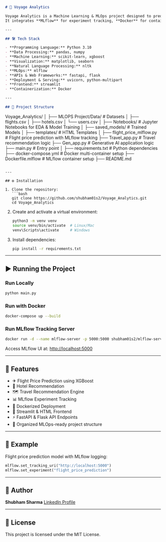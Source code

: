 

```markdown
# 🚀 Voyage Analytics

Voyage Analytics is a Machine Learning & MLOps project designed to predict flight prices, recommend travel options, and classify travel-related data using advanced ML models.  
It integrates **MLflow** for experiment tracking, **Docker** for containerization, and provides both **REST API** (FastAPI/Flask) and **Streamlit** interfaces for user interaction.

---

## 🛠 Tech Stack

- **Programming Language:** Python 3.10
- **Data Processing:** pandas, numpy
- **Machine Learning:** scikit-learn, xgboost
- **Visualization:** matplotlib, seaborn
- **Natural Language Processing:** nltk
- **MLOps:** mlflow
- **APIs & Web Frameworks:** fastapi, flask
- **Deployment & Serving:** uvicorn, python-multipart
- **Frontend:** streamlit
- **Containerization:** Docker

---

## 📂 Project Structure

```

Voyage\_Analytics/
│
├── MLOPS Project/Data/           # Datasets
│   ├── flights.csv
│   ├── hotels.csv
│   └── users.csv
│
├── Notebooks/                    # Jupyter Notebooks for EDA & Model Training
│
├── saved\_models/                  # Trained Models
│
├── templates/                     # HTML Templates
│
├── flight\_price\_mlflow\.py         # Flight price prediction with MLflow tracking
├── Travel\_app.py                   # Travel recommendation logic
├── Gen\_app.py                      # Generative AI application logic
├── main.py                         # Entry point
│
├── requirements.txt                # Python dependencies
├── docker-compose.yml              # Docker multi-container setup
├── Dockerfile.mlflow               # MLflow container setup
├── README.md

````

---

## ⚙️ Installation

1. Clone the repository:
   ```bash
   git clone https://github.com/shubham01s2/Voyage_Analytics.git
   cd Voyage_Analytics
````

2. Create and activate a virtual environment:

   ```bash
   python3 -m venv venv
   source venv/bin/activate  # Linux/Mac
   venv\Scripts\activate     # Windows
   ```

3. Install dependencies:

   ```bash
   pip install -r requirements.txt
   ```

---

## ▶️ Running the Project

### Run Locally

```bash
python main.py
```

### Run with Docker

```bash
docker-compose up --build
```

### Run MLflow Tracking Server

```bash
docker run -d --name mlflow-server -p 5000:5000 shubham01s2/mlflow-server:v1
```

Access MLflow UI at: [http://localhost:5000](http://localhost:5000)

---

## 🌟 Features

* ✈ Flight Price Prediction using XGBoost
* 🏨 Hotel Recommendation
* 🗺 Travel Recommendation Engine
* 📊 MLflow Experiment Tracking
* 🐳 Dockerized Deployment
* 🎨 Streamlit & HTML Frontend
* ⚡ FastAPI & Flask API Endpoints
* 📂 Organized MLOps-ready project structure

---

## 📌 Example

Flight price prediction model with MLflow logging:

```python
mlflow.set_tracking_uri("http://localhost:5000")
mlflow.set_experiment("flight_price_prediction")
```

---

## 👤 Author

**Shubham Sharma**
[LinkedIn Profile](https://www.linkedin.com/in/shubham-sharma611/)

---

## 📜 License

This project is licensed under the MIT License.

```

```
